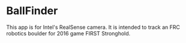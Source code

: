 # BallFinder
This app is for Intel's RealSense camera.  It is intended to track an FRC robotics boulder for 2016 game FIRST Stronghold.
